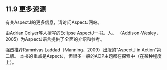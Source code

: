 ## 11.9 更多资源

有关AspectJ的更多信息，请访问AspectJ网站。

由Adrian Colyer等人撰写的Eclipse AspectJ一书。人。 （Addison-Wesley，2005）为AspectJ语言提供了全面的介绍和参考。

强烈推荐Ramnivas Laddad（Manning，2009）出版的“AspectJ in Action”第二版。 本书的重点是AspectJ，但很多一般的AOP主题都在探索中（在某种程度上）。



